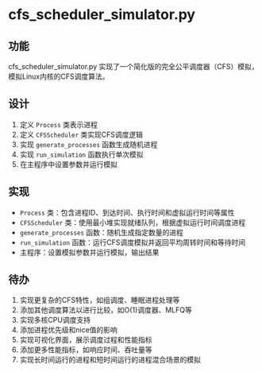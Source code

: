 # cfs_scheduler_simulator.py

## 功能
cfs_scheduler_simulator.py 实现了一个简化版的完全公平调度器（CFS）模拟，模拟Linux内核的CFS调度算法。

## 设计
1. 定义 `Process` 类表示进程
2. 定义 `CFSScheduler` 类实现CFS调度逻辑
3. 实现 `generate_processes` 函数生成随机进程
4. 实现 `run_simulation` 函数执行单次模拟
5. 在主程序中设置参数并运行模拟

## 实现
- `Process` 类：包含进程ID、到达时间、执行时间和虚拟运行时间等属性
- `CFSScheduler` 类：使用最小堆实现就绪队列，根据虚拟运行时间调度进程
- `generate_processes` 函数：随机生成指定数量的进程
- `run_simulation` 函数：运行CFS调度模拟并返回平均周转时间和等待时间
- 主程序：设置模拟参数并运行模拟，输出结果

## 待办
1. 实现更复杂的CFS特性，如组调度、睡眠进程处理等
2. 添加其他调度算法以进行比较，如O(1)调度器、MLFQ等
3. 实现多核CPU调度支持
4. 添加进程优先级和nice值的影响
5. 实现可视化界面，展示调度过程和性能指标
6. 添加更多性能指标，如响应时间、吞吐量等
7. 实现长时间运行的进程和短时间运行的进程混合场景的模拟
